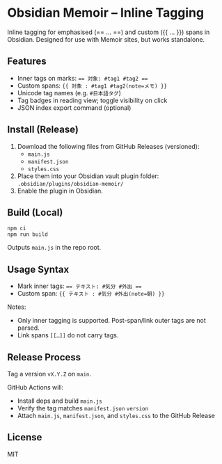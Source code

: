 # Obsidian Memoir – Inline Tagging

Inline tagging for emphasised (== … ==) and custom ({{ … }}) spans in Obsidian. Designed for use with Memoir sites, but works standalone.

## Features

- Inner tags on marks: `== 対象: #tag1 #tag2 ==`
- Custom spans: `{{ 対象 : #tag1 #tag2(note=メモ) }}`
- Unicode tag names (e.g. `#日本語タグ`)
- Tag badges in reading view; toggle visibility on click
- JSON index export command (optional)

## Install (Release)

1. Download the following files from GitHub Releases (versioned):
   - `main.js`
   - `manifest.json`
   - `styles.css`
2. Place them into your Obsidian vault plugin folder: `.obsidian/plugins/obsidian-memoir/`
3. Enable the plugin in Obsidian.

## Build (Local)

```
npm ci
npm run build
```

Outputs `main.js` in the repo root.

## Usage Syntax

- Mark inner tags: `== テキスト: #気分 #外出 ==`
- Custom span: `{{ テキスト : #気分 #外出(note=朝) }}`

Notes:
- Only inner tagging is supported. Post-span/link outer tags are not parsed.
- Link spans `[[…]]` do not carry tags.

## Release Process

Tag a version `vX.Y.Z` on `main`.

GitHub Actions will:
- Install deps and build `main.js`
- Verify the tag matches `manifest.json` `version`
- Attach `main.js`, `manifest.json`, and `styles.css` to the GitHub Release

## License

MIT

